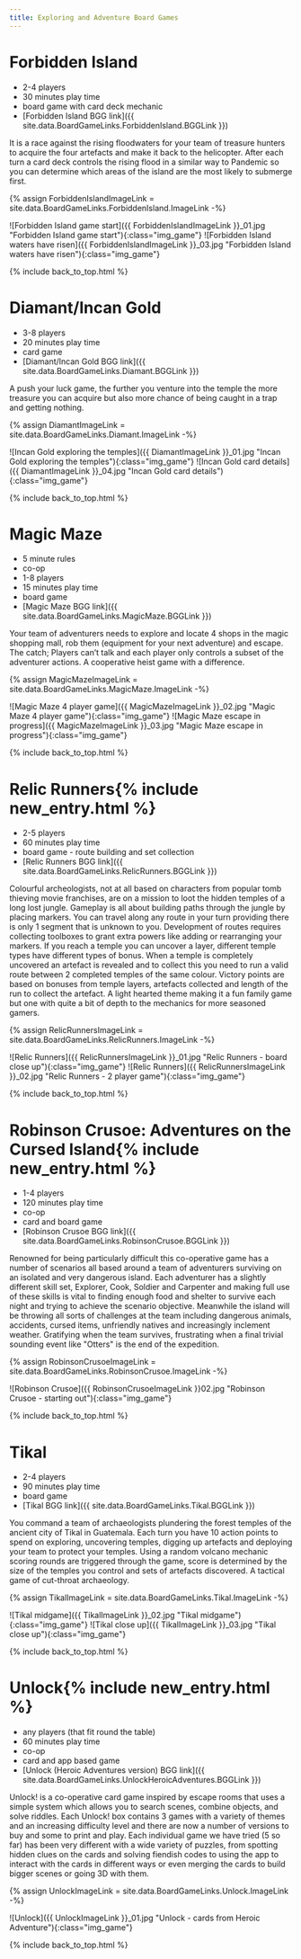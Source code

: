 ```yaml
---
title: Exploring and Adventure Board Games
---
```


# Forbidden Island

* 2-4 players
* 30 minutes play time
* board game with card deck mechanic
* [Forbidden Island BGG link]({{ site.data.BoardGameLinks.ForbiddenIsland.BGGLink }})

It is a race against the rising floodwaters for your team of treasure hunters to acquire the four artefacts and make it back to the helicopter.
After each turn a card deck controls the rising flood in a similar way to Pandemic so you can determine which areas of the island are the most likely to submerge first.

{% assign ForbiddenIslandImageLink = site.data.BoardGameLinks.ForbiddenIsland.ImageLink -%}

![Forbidden Island game start]({{ ForbiddenIslandImageLink }}_01.jpg "Forbidden Island game start"){:class="img_game"}
![Forbidden Island waters have risen]({{ ForbiddenIslandImageLink }}_03.jpg "Forbidden Island waters have risen"){:class="img_game"}

{% include back_to_top.html %}

# Diamant/Incan Gold

* 3-8 players
* 20 minutes play time
* card game
* [Diamant/Incan Gold BGG link]({{ site.data.BoardGameLinks.Diamant.BGGLink }})

A push your luck game, the further you venture into the temple the more treasure you can acquire but also more chance of being caught in a trap and getting nothing.

{% assign DiamantImageLink = site.data.BoardGameLinks.Diamant.ImageLink -%}

![Incan Gold exploring the temples]({{ DiamantImageLink }}_01.jpg "Incan Gold exploring the temples"){:class="img_game"}
![Incan Gold card details]({{ DiamantImageLink }}_04.jpg "Incan Gold card details"){:class="img_game"}

{% include back_to_top.html %}

# Magic Maze

* 5 minute rules
* co-op
* 1-8 players
* 15 minutes play time
* board game
* [Magic Maze BGG link]({{ site.data.BoardGameLinks.MagicMaze.BGGLink }})

Your team of adventurers needs to explore and locate 4 shops in the magic shopping mall, rob them (equipment for your next adventure) and escape.
The catch;
Players can’t talk and each player only controls a subset of the adventurer actions.
A cooperative heist game with a difference.

{% assign MagicMazeImageLink = site.data.BoardGameLinks.MagicMaze.ImageLink -%}

![Magic Maze 4 player game]({{ MagicMazeImageLink }}_02.jpg "Magic Maze 4 player game"){:class="img_game"}
![Magic Maze escape in progress]({{ MagicMazeImageLink }}_03.jpg "Magic Maze escape in progress"){:class="img_game"}

{% include back_to_top.html %}

# Relic Runners{% include new_entry.html %}

* 2-5 players
* 60 minutes play time
* board game - route building and set collection
* [Relic Runners BGG link]({{ site.data.BoardGameLinks.RelicRunners.BGGLink }})

Colourful archeologists, not at all based on characters from popular tomb thieving movie franchises, are on a mission to loot the hidden temples of a long lost jungle.
Gameplay is all about building paths through the jungle by placing markers. You can travel along any route in your turn providing there is only 1 segment that is unknown to you.
Development of routes requires collecting toolboxes to grant extra powers like adding or rearranging your markers.
If you reach a temple you can uncover a layer, different temple types have different types of bonus.
When a temple is completely uncovered an artefact is revealed and to collect this you need to run a valid route between 2 completed temples of the same colour.
Victory points are based on bonuses from temple layers, artefacts collected and length of the run to collect the artefact. A light hearted theme making it a fun family game but one with quite a bit of depth to the mechanics for more seasoned gamers.

{% assign RelicRunnersImageLink = site.data.BoardGameLinks.RelicRunners.ImageLink -%}

![Relic Runners]({{ RelicRunnersImageLink }}_01.jpg "Relic Runners - board close up"){:class="img_game"}
![Relic Runners]({{ RelicRunnersImageLink }}_02.jpg "Relic Runners - 2 player game"){:class="img_game"}

{% include back_to_top.html %}

# Robinson Crusoe: Adventures on the Cursed Island{% include new_entry.html %}

* 1-4 players
* 120 minutes play time
* co-op
* card and board game
* [Robinson Crusoe BGG link]({{ site.data.BoardGameLinks.RobinsonCrusoe.BGGLink }})

Renowned for being particularly difficult this co-operative game has a number of scenarios all based around a team of adventurers surviving on an isolated and very dangerous island.
Each adventurer has a slightly different skill set, Explorer, Cook, Soldier and Carpenter and making full use of these skills is vital to finding enough food and shelter to survive each night and trying to achieve the scenario objective.
Meanwhile the island will be throwing all sorts of challenges at the team including dangerous animals, accidents, cursed items, unfriendly natives and increasingly inclement weather.
Gratifying when the team survives, frustrating when a final trivial sounding event like "Otters" is the end of the expedition.

{% assign RobinsonCrusoeImageLink = site.data.BoardGameLinks.RobinsonCrusoe.ImageLink -%}

![Robinson Crusoe]({{ RobinsonCrusoeImageLink }}02.jpg "Robinson Crusoe - starting out"){:class="img_game"}

{% include back_to_top.html %}

# Tikal

* 2-4 players
* 90 minutes play time
* board game
* [Tikal BGG link]({{ site.data.BoardGameLinks.Tikal.BGGLink }})

You command a team of archaeologists plundering the forest temples of the ancient city of Tikal in Guatemala.
Each turn you have 10 action points to spend on exploring, uncovering temples, digging up artefacts and deploying your team to protect your temples.
Using a random volcano mechanic scoring rounds are triggered through the game, score is determined by the size of the temples you control and sets of artefacts discovered.
A tactical game of cut-throat archaeology.

{% assign TikalImageLink = site.data.BoardGameLinks.Tikal.ImageLink -%}

![Tikal midgame]({{ TikalImageLink }}_02.jpg "Tikal midgame"){:class="img_game"}
![Tikal close up]({{ TikalImageLink }}_03.jpg "Tikal close up"){:class="img_game"}

{% include back_to_top.html %}

# Unlock{% include new_entry.html %}

* any players (that fit round the table)
* 60 minutes play time
* co-op
* card and app based game
* [Unlock (Heroic Adventures version) BGG link]({{ site.data.BoardGameLinks.UnlockHeroicAdventures.BGGLink }})

Unlock! is a co-operative card game inspired by escape rooms that uses a simple system which allows you to search scenes, combine objects, and solve riddles.
Each Unlock! box contains 3 games with a variety of themes and an increasing difficulty level and there are now a number of versions to buy and some to print and play.
Each individual game we have tried (5 so far) has been very different with a wide variety of puzzles, from spotting hidden clues on the cards and solving fiendish codes to using the app to interact with the cards in different ways or even merging the cards to build bigger scenes or going 3D with them.

{% assign UnlockImageLink = site.data.BoardGameLinks.Unlock.ImageLink -%}

![Unlock]({{ UnlockImageLink }}_01.jpg "Unlock - cards from Heroic Adventure"){:class="img_game"}

{% include back_to_top.html %}
